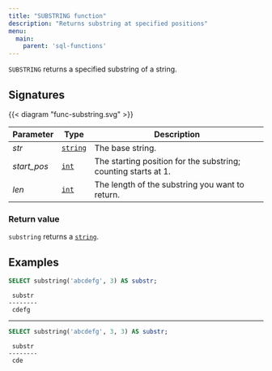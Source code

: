 ```yaml
---
title: "SUBSTRING function"
description: "Returns substring at specified positions"
menu:
  main:
    parent: 'sql-functions'
---
```


`SUBSTRING` returns a specified substring of a string.

## Signatures

{{< diagram "func-substring.svg" >}}

Parameter | Type | Description
----------|------|------------
_str_ | [`string`](../../types/string) | The base string.
_start&lowbar;pos_ | [`int`](../../types/int) | The starting position for the substring; counting starts at 1.
_len_ | [`int`](../../types/int) | The length of the substring you want to return.

### Return value

`substring` returns a [`string`](../../types/string).

## Examples

```sql
SELECT substring('abcdefg', 3) AS substr;
```
```nofmt
 substr
--------
 cdefg
```

 <hr/>

```sql
SELECT substring('abcdefg', 3, 3) AS substr;
```
```nofmt
 substr
--------
 cde
```
